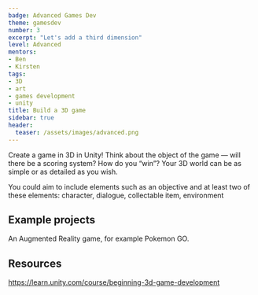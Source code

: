 ```yaml
---
badge: Advanced Games Dev
theme: gamesdev
number: 3
excerpt: "Let's add a third dimension"
level: Advanced
mentors:
- Ben
- Kirsten
tags:
- 3D
- art
- games development
- unity
title: Build a 3D game
sidebar: true
header:
  teaser: /assets/images/advanced.png
---
```

Create a game in 3D in Unity! Think about the object of the game — will there be a scoring system? How do you “win”? Your 3D world can be as simple or as detailed as you wish.

You could aim to include elements such as an objective and at least two of these elements: character, dialogue, collectable item, environment

## Example projects
An Augmented Reality game, for example Pokemon GO.
 

## Resources
<a href="https://learn.unity.com/course/beginning-3d-game-development" rel="noopener">https://learn.unity.com/course/beginning-3d-game-development</a>

